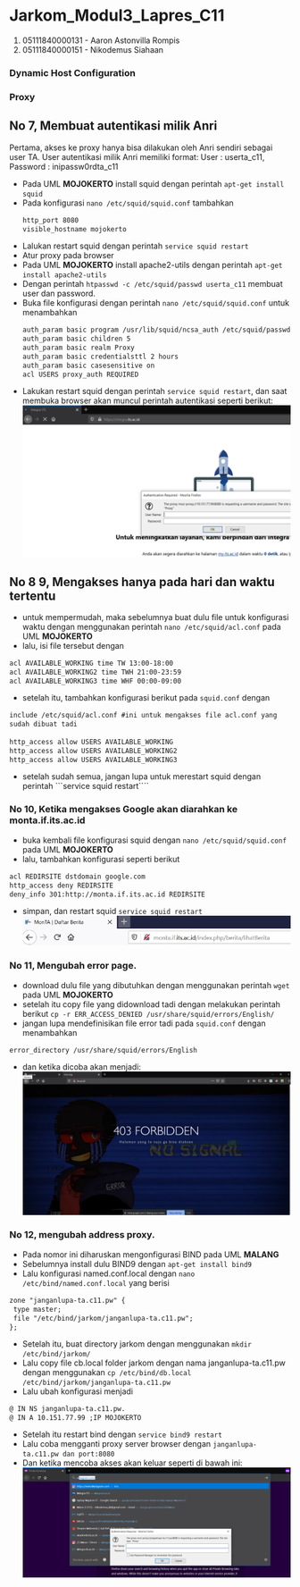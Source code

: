 # Jarkom_Modul3_Lapres_C11

1. 05111840000131 - Aaron Astonvilla Rompis
2. 05111840000151 - Nikodemus Siahaan

### Dynamic Host Configuration

### Proxy
## No 7, Membuat autentikasi milik Anri
Pertama, akses ke proxy hanya bisa dilakukan oleh Anri sendiri sebagai user TA. User autentikasi milik Anri memiliki format: User : userta_c11, Password : inipassw0rdta_c11
- Pada UML **MOJOKERTO** install squid dengan perintah ```apt-get install squid```
- Pada konfigurasi ```nano /etc/squid/squid.conf``` tambahkan
  ```
  http_port 8080
  visible_hostname mojokerto
  ```
- Lalukan restart squid dengan perintah ```service squid restart```
- Atur proxy pada browser 
- Pada UML **MOJOKERTO** install apache2-utils dengan perintah ```apt-get install apache2-utils```
- Dengan perintah ```htpasswd -c /etc/squid/passwd userta_c11``` membuat user dan password.
- Buka file konfigurasi dengan perintah ```nano /etc/squid/squid.conf``` untuk menambahkan
  ```
  auth_param basic program /usr/lib/squid/ncsa_auth /etc/squid/passwd
  auth_param basic children 5
  auth_param basic realm Proxy
  auth_param basic credentialsttl 2 hours
  auth_param basic casesensitive on
  acl USERS proxy_auth REQUIRED
  ```
- Lakukan restart squid dengan perintah ```service squid restart```, dan saat membuka browser akan muncul perintah autentikasi seperti berikut:
![gambar7](/Gambar/7.png)


## No 8 9, Mengakses hanya pada hari dan waktu tertentu
- untuk mempermudah, maka sebelumnya buat dulu file untuk konfigurasi waktu dengan menggunakan perintah ```nano /etc/squid/acl.conf``` pada UML **MOJOKERTO**
- lalu, isi file tersebut dengan 
```
acl AVAILABLE_WORKING time TW 13:00-18:00
acl AVAILABLE_WORKING2 time TWH 21:00-23:59
acl AVAILABLE_WORKING3 time WHF 00:00-09:00
```
- setelah itu, tambahkan konfigurasi berikut pada ```squid.conf``` dengan
```
include /etc/squid/acl.conf #ini untuk mengakses file acl.conf yang sudah dibuat tadi

http_access allow USERS AVAILABLE_WORKING
http_access allow USERS AVAILABLE_WORKING2
http_access allow USERS AVAILABLE_WORKING3
```
- setelah sudah semua, jangan lupa untuk merestart squid dengan perintah ```service squid restart````

### No 10, Ketika mengakses Google akan diarahkan ke monta.if.its.ac.id
- buka kembali file konfigurasi squid dengan ```nano /etc/squid/squid.conf``` pada UML **MOJOKERTO** 
- lalu, tambahkan konfigurasi seperti berikut 
```
acl REDIRSITE dstdomain google.com
http_access deny REDIRSITE
deny_info 301:http://monta.if.its.ac.id REDIRSITE
```
- simpan, dan restart squid ```service squid restart```
![gambar10](/Gambar/10.jpg)

### No 11, Mengubah error page.
- download dulu file yang dibutuhkan dengan menggunakan perintah ```wget``` pada UML **MOJOKERTO**
- setelah itu copy file yang didownload tadi dengan melakukan perintah berikut ``` cp -r ERR_ACCESS_DENIED /usr/share/squid/errors/English/ ```
- jangan lupa mendefinisikan file error tadi pada ```squid.conf``` dengan menambahkan
```
error_directory /usr/share/squid/errors/English
```
- dan ketika dicoba akan menjadi:
![gambar11](/Gambar/11.png)

### No 12, mengubah address proxy.
- Pada nomor ini diharuskan mengonfigurasi BIND pada UML **MALANG**
- Sebelumnya install dulu BIND9 dengan ``` apt-get install bind9 ```
- Lalu konfigurasi named.conf.local dengan ```nano /etc/bind/named.conf.local``` yang berisi
```
zone "janganlupa-ta.c11.pw" {
 type master;
 file "/etc/bind/jarkom/janganlupa-ta.c11.pw";
};
```
- Setelah itu, buat directory jarkom dengan menggunakan ``` mkdir /etc/bind/jarkom/ ```
- Lalu copy file cb.local folder jarkom dengan nama janganlupa-ta.c11.pw  dengan menggunakan ```cp /etc/bind/db.local /etc/bind/jarkom/janganlupa-ta.c11.pw```
- Lalu ubah konfigurasi menjadi 
```
@ IN NS janganlupa-ta.c11.pw.
@ IN A 10.151.77.99 ;IP MOJOKERTO
```
- Setelah itu restart bind dengan ```service bind9 restart```
- Lalu coba mengganti proxy server browser dengan ``` janganlupa-ta.c11.pw dan port:8080 ```
- Dan ketika mencoba akses akan keluar seperti di bawah ini:
![gambar12](/Gambar/12.png)
